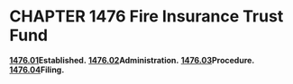 CHAPTER 1476 Fire Insurance Trust Fund
======================================

[**1476.01**](59b8168e.html)**Established.**
[**1476.02**](59bcbc37.html)**Administration.**
[**1476.03**](59c0d12c.html)**Procedure.**
[**1476.04**](59ce5350.html)**Filing.**

